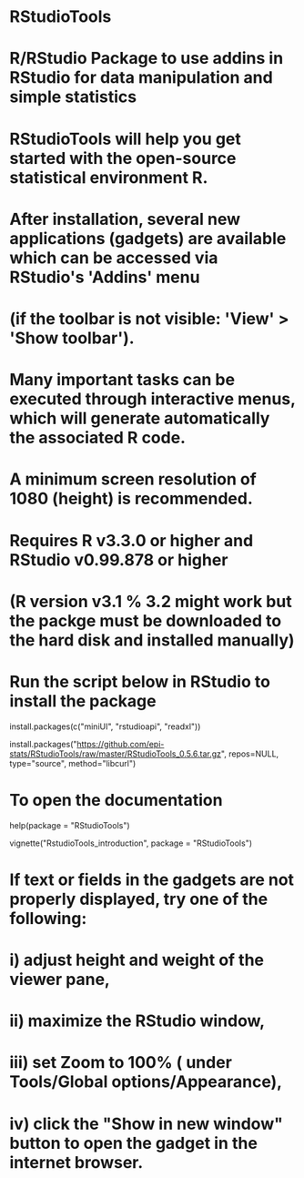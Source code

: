 # RStudioTools
# R/RStudio Package to use addins in RStudio for data manipulation and simple statistics
# RStudioTools will help you get started with the open-source statistical environment R. 
# After installation, several new applications (gadgets) are available which can be accessed via RStudio's 'Addins' menu 
# (if the toolbar is not visible: 'View' > 'Show toolbar').
# Many important tasks can be executed through interactive menus, which will generate automatically the associated R code. 
# A minimum screen resolution of 1080 (height) is recommended. 

# Requires R v3.3.0 or higher and RStudio v0.99.878 or higher
# (R version v3.1 % 3.2 might work but the packge must be downloaded to the hard disk and installed manually)  
# Run the script below in RStudio to install the package 

install.packages(c("miniUI", "rstudioapi", "readxl"))

install.packages("https://github.com/epi-stats/RStudioTools/raw/master/RStudioTools_0.5.6.tar.gz", repos=NULL, type="source", method="libcurl")

# To open the documentation

help(package = "RStudioTools")

vignette("RstudioTools_introduction", package = "RStudioTools")

# If text or fields in the gadgets are not properly displayed, try one of the following: 
# i) adjust height and weight of the viewer pane, 
# ii) maximize the RStudio window, 
# iii) set Zoom to 100% ( under Tools/Global options/Appearance), 
# iv) click the "Show in new window" button to open the gadget in the internet browser.

